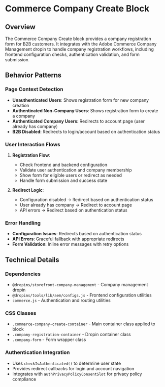 # Commerce Company Create Block

## Overview

The Commerce Company Create block provides a company registration form for B2B customers. It integrates with the Adobe Commerce Company Management dropin to handle company registration workflows, including frontend configuration checks, authentication validation, and form submission.

<!-- ## Integration -->

<!-- ### Block Configuration

No block configuration is read via `readBlockConfig()`. -->

<!-- ### URL Parameters

No URL parameters affect this block's behavior. -->

<!-- ### Local Storage

No localStorage keys are used by this block. -->

<!-- ### Events -->

<!-- #### Event Listeners

No direct event listeners are implemented in this block. -->

<!-- #### Event Emitters

No events are emitted by this block. -->

## Behavior Patterns

### Page Context Detection

- **Unauthenticated Users**: Shows registration form for new company creation
- **Authenticated Non-Company Users**: Shows registration form to create a company
- **Authenticated Company Users**: Redirects to account page (user already has company)
- **B2B Disabled**: Redirects to login/account based on authentication status

### User Interaction Flows

1. **Registration Flow**:
   - Check frontend and backend configuration
   - Validate user authentication and company membership
   - Show form for eligible users or redirect as needed
   - Handle form submission and success state

2. **Redirect Logic**:
   - Configuration disabled → Redirect based on authentication status
   - User already has company → Redirect to account page
   - API errors → Redirect based on authentication status

### Error Handling

- **Configuration Issues**: Redirects based on authentication status
- **API Errors**: Graceful fallback with appropriate redirects
- **Form Validation**: Inline error messages with retry options

## Technical Details

### Dependencies

- `@dropins/storefront-company-management` - Company management dropin
- `@dropins/tools/lib/aem/configs.js` - Frontend configuration utilities
- `commerce.js` - Authentication and routing utilities

### CSS Classes

- `.commerce-company-create-container` - Main container class applied to block
- `.company-registration-container` - Dropin container class
- `.company-form` - Form wrapper class

### Authentication Integration

- Uses `checkIsAuthenticated()` to determine user state
- Provides redirect callbacks for login and account navigation
- Integrates with `authPrivacyPolicyConsentSlot` for privacy policy compliance
